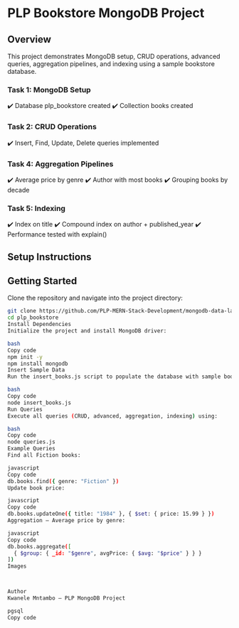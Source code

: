# PLP Bookstore MongoDB Project

## Overview
This project demonstrates MongoDB setup, CRUD operations, advanced queries, aggregation pipelines, and indexing using a sample bookstore database.

### Task 1: MongoDB Setup

✔️ Database plp_bookstore created
✔️ Collection books created

### Task 2: CRUD Operations

✔️ Insert, Find, Update, Delete queries implemented

### Task 4: Aggregation Pipelines

✔️ Average price by genre
✔️ Author with most books
✔️ Grouping books by decade

### Task 5: Indexing

✔️ Index on title
✔️ Compound index on author + published_year
✔️ Performance tested with explain()



## Setup Instructions

## Getting Started

Clone the repository and navigate into the project directory:

```bash
git clone https://github.com/PLP-MERN-Stack-Development/mongodb-data-layer-fundamentals-and-advanced-techniques-kwanelexavi.git
cd plp_bookstore
Install Dependencies
Initialize the project and install MongoDB driver:

bash
Copy code
npm init -y
npm install mongodb
Insert Sample Data
Run the insert_books.js script to populate the database with sample books:

bash
Copy code
node insert_books.js
Run Queries
Execute all queries (CRUD, advanced, aggregation, indexing) using:

bash
Copy code
node queries.js
Example Queries
Find all Fiction books:

javascript
Copy code
db.books.find({ genre: "Fiction" })
Update book price:

javascript
Copy code
db.books.updateOne({ title: "1984" }, { $set: { price: 15.99 } })
Aggregation – Average price by genre:

javascript
Copy code
db.books.aggregate([
  { $group: { _id: "$genre", avgPrice: { $avg: "$price" } } }
])
Images



Author
Kwanele Mntambo – PLP MongoDB Project

pgsql
Copy code
